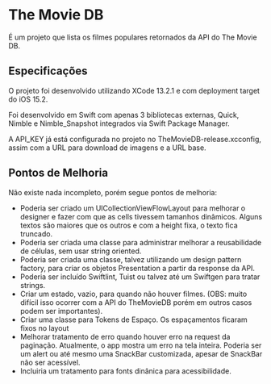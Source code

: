 # The Movie DB

É um projeto que lista os filmes populares retornados da API do The Movie DB.

## Especificações

O projeto foi desenvolvido utilizando XCode 13.2.1 e com deployment target do iOS 15.2.

Foi desenvolvido em Swift com apenas 3 bibliotecas externas, Quick, Nimble e Nimble_Snapshot integrados via Swift Package Manager.

A API_KEY já está configurada no projeto no TheMovieDB-release.xcconfig, assim com a URL para download de imagens e a URL base. 

## Pontos de Melhoria

Não existe nada incompleto, porém segue pontos de melhoria:

* Poderia ser criado um UICollectionViewFlowLayout para melhorar o designer e fazer com que as cells tivessem tamanhos dinâmicos. Alguns textos são maiores que os outros e com a height fixa, o texto fica truncado.
* Poderia ser criada uma classe para administrar melhorar a reusabilidade de células, sem usar string oriented. 
* Poderia ser criada uma classe, talvez utilizando um design pattern factory, para criar os objetos Presentation a partir da response da API.
* Poderia ser incluído Swiftlint, Tuist ou talvez até um Swiftgen para tratar strings.
* Criar um estado, vazio, para quando não houver filmes. (OBS: muito difícil isso ocorrer com a API do TheMovieDB porém em outros casos podem ser importantes).
* Criar uma classe para Tokens de Espaço. Os espaçamentos ficaram fixos no layout
* Melhorar tratamento de erro quando houver erro na request da paginação. Atualmente, o app mostra um erro na tela inteira. Poderia ser um alert ou até mesmo uma SnackBar customizada, apesar de SnackBar não ser acessível.
* Incluiria um tratamento para fonts dinânica para acessibilidade.